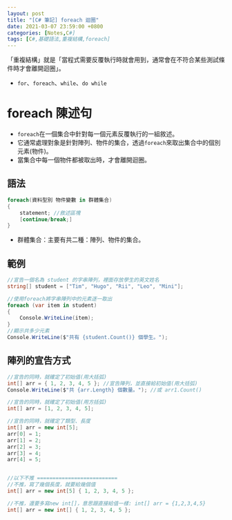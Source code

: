 ```yaml
---
layout: post
title: "[C# 筆記] foreach 迴圈"
date: 2021-03-07 23:59:00 +0800
categories: [Notes,C#]
tags: [C#,基礎語法,重複結構,foreach]
---
```


「重複結構」就是「當程式需要反覆執行時就會用到，通常會在不符合某些測試條件時才會離開迴圈」。

- `for`、`foreach`、`while`、`do while`


# foreach 陳述句

- `foreach`在一個集合中針對每一個元素反覆執行的一組敘述。     
- 它通常處理對象是針對陣列、物件的集合，透過`foreach`來取出集合中的個別元素(物件)。       
- 當集合中每一個物件都被取出時，才會離開迴圈。

## 語法

```c#
foreach(資料型別 物件變數 in 群體集合) 
{
    statement; //敘述區塊
    [continue/break;]
}
```

- 群體集合：主要有共二種：陣列、物件的集合。

## 範例

```c#
//宣告一個名為 student 的字串陣列，裡面存放學生的英文姓名
string[] student = ["Tim", "Hugo", "Rii", "Leo", "Mini"];

//使用foreach將字串陣列中的元素逐一取出
foreach (var item in student)
{
    Console.WriteLine(item);
}
//顯示共多少元素
Console.WriteLine($"共有 {student.Count()} 個學生。");
```


## 陣列的宣告方式

```c#
//宣告的同時，就確定了初始值(用大括弧)
int[] arr = { 1, 2, 3, 4, 5 }; //宣告陣列，並直接給初始值(用大括弧)
Console.WriteLine($"共 {arr.Length} 個數量。"); //或 arr1.Count()

//宣告的同時，就確定了初始值(用方括弧)
int[] arr = [1, 2, 3, 4, 5];

//宣告的同時，就確定了類型、長度
int[] arr = new int[5];
arr[0] = 1;
arr[1] = 2;
arr[2] = 3;
arr[3] = 4;
arr[4] = 5;


//以下不推 ==========================
//不推，寫了幾個長度，就要給幾個值  
int[] arr = new int[5] { 1, 2, 3, 4, 5 };

//不推，還要多寫new int[]，意思跟直接給值一樣: int[] arr = {1,2,3,4,5}
int[] arr = new int[] { 1, 2, 3, 4, 5 };
```